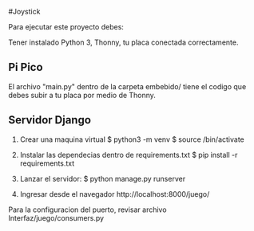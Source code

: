 #Joystick

Para ejecutar este proyecto debes:

Tener instalado Python 3, Thonny, tu placa conectada correctamente.

## Pi Pico

El archivo "main.py" dentro de la carpeta embebido/ tiene el codigo
que debes subir a tu placa por medio de Thonny.

## Servidor Django

1. Crear una maquina virtual
  $ python3 -m venv <nombre>
  $ source <nombre>/bin/activate

2. Instalar las dependecias dentro de requirements.txt
  $ pip install -r requirements.txt

3. Lanzar el servidor:
  $ python manage.py runserver

4. Ingresar desde el navegador
  http://localhost:8000/juego/

Para la configuracion del puerto, revisar archivo Interfaz/juego/consumers.py

